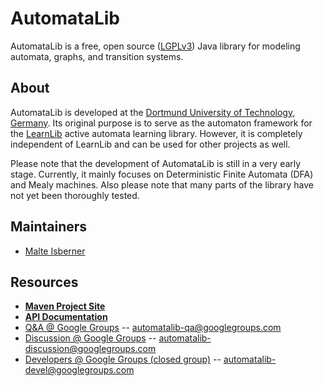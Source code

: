 AutomataLib
===========
AutomataLib is a free, open source ([LGPLv3][1]) Java library for modeling automata, graphs, and transition systems.

About
-----
AutomataLib is developed at the [Dortmund University of Technology, Germany][2]. Its original purpose is to serve as the automaton framework for the [LearnLib][3]
active automata learning library. However, it is completely independent of LearnLib and can be used for other projects as well.

Please note that the development of AutomataLib is still in a very early stage. Currently, it mainly focuses on Deterministic Finite Automata (DFA) and Mealy machines. Also please note that many parts of the library have not yet been thoroughly tested.

Maintainers
-----------
* [Malte Isberner][4]

Resources
---------
* **[Maven Project Site][5]**
* **[API Documentation][6]**
* [Q&A @ Google Groups][7] -- [automatalib-qa@googlegroups.com][8]
* [Discussion @ Google Groups][9] -- [automatalib-discussion@googlegroups.com][10] 
* [Developers @ Google Groups (closed group)][11] -- [automatalib-devel@googlegroups.com][12]

[1]: http://www.gnu.de/documents/lgpl.en.html
[2]: http://www.cs.tu-dortmund.de
[3]: http://www.learnlib.de
[4]: https://github.com/misberner
[5]: http://misberner.github.io/automatalib/maven-site/
[6]: http://misberner.github.io/automatalib/maven-site/apidocs/
[7]: https://groups.google.com/forum/?fromgroups#!forum/automatalib-qa
[8]: mailto:automatalib-qa@googlegroups.com
[9]: https://groups.google.com/forum/?fromgroups#!forum/automatalib-discussion
[10]: mailto:automatalib-discussion@googlegroups.com
[11]: https://groups.google.com/forum/?fromgroups#!forum/automatalib-devel
[12]: mailto:automatalib-devel@googlegroups.com
